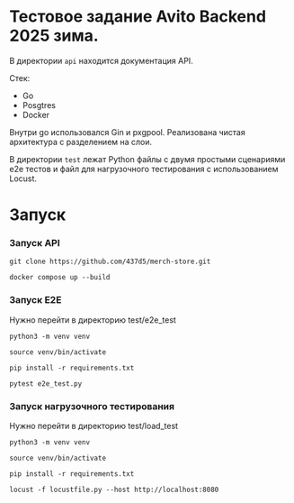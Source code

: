 # Тестовое задание Avito Backend 2025 зима.

В директории `api` находится документация API.

Стек:

  * Go
  * Posgtres
  * Docker

Внутри go использовался Gin и pxgpool. Реализована чистая архитектура с разделением на слои.

В директории `test` лежат Python файлы с двумя простыми сценариями e2e тестов и файл для нагрузочного тестирования с использованием Locust.

# Запуск 

### Запуск API
```
git clone https://github.com/437d5/merch-store.git
```

```
docker compose up --build
```

### Запуск E2E

Нужно перейти в директорию test/e2e_test
```
python3 -m venv venv
```
```
source venv/bin/activate
```
```
pip install -r requirements.txt
```
```
pytest e2e_test.py
```

### Запуск нагрузочного тестирования

Нужно перейти в директорию test/load_test
```
python3 -m venv venv
```
```
source venv/bin/activate
```
```
pip install -r requirements.txt
```
```
locust -f locustfile.py --host http://localhost:8080
```
